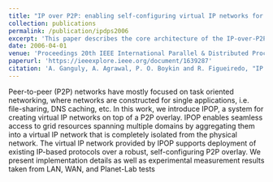 ```yaml
---
title: "IP over P2P: enabling self-configuring virtual IP networks for grid computing"
collection: publications
permalink: /publication/ipdps2006
excerpt: 'This paper describes the core architecture of the IP-over-P2P overlay'
date: 2006-04-01
venue: 'Proceedings 20th IEEE International Parallel & Distributed Processing Symposium'
paperurl: 'https://ieeexplore.ieee.org/document/1639287'
citation: 'A. Ganguly, A. Agrawal, P. O. Boykin and R. Figueiredo, "IP over P2P: enabling self-configuring virtual IP networks for grid computing," Proceedings 20th IEEE International Parallel & Distributed Processing Symposium, Rhodes, Greece, 2006, pp. 10 pp.-, doi: 10.1109/IPDPS.2006.1639287'
---
```


Peer-to-peer (P2P) networks have mostly focused on task oriented networking, where networks are constructed for single applications, i.e. file-sharing, DNS caching, etc. In this work, we introduce IPOP, a system for creating virtual IP networks on top of a P2P overlay. IPOP enables seamless access to grid resources spanning multiple domains by aggregating them into a virtual IP network that is completely isolated from the physical network. The virtual IP network provided by IPOP supports deployment of existing IP-based protocols over a robust, self-configuring P2P overlay. We present implementation details as well as experimental measurement results taken from LAN, WAN, and Planet-Lab tests